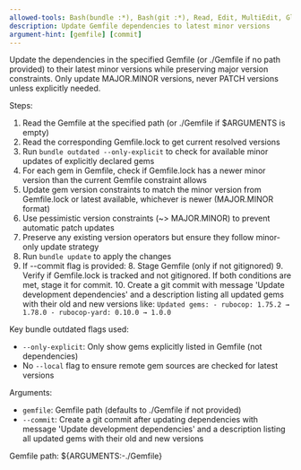 ```yaml
---
allowed-tools: Bash(bundle :*), Bash(git :*), Read, Edit, MultiEdit, Glob
description: Update Gemfile dependencies to latest minor versions
argument-hint: [gemfile] [commit]
---
```


Update the dependencies in the specified Gemfile (or ./Gemfile if no path provided) to their latest minor versions while
preserving major version constraints. Only update MAJOR.MINOR versions, never PATCH versions unless explicitly needed.

Steps:
1. Read the Gemfile at the specified path (or ./Gemfile if $ARGUMENTS is empty)
2. Read the corresponding Gemfile.lock to get current resolved versions
3. Run `bundle outdated --only-explicit` to check for available minor updates of explicitly declared gems
4. For each gem in Gemfile, check if Gemfile.lock has a newer minor version than the current Gemfile constraint allows
5. Update gem version constraints to match the minor version from Gemfile.lock or latest available, whichever is newer (MAJOR.MINOR format)
6. Use pessimistic version constraints (~> MAJOR.MINOR) to prevent automatic patch updates
7. Preserve any existing version operators but ensure they follow minor-only update strategy
8. Run `bundle update` to apply the changes
7. If --commit flag is provided:
   8. Stage Gemfile (only if not gitignored)
   9. Verify if Gemfile.lock is tracked and not gitignored. If both conditions are met, stage it for commit.
   10. Create a git commit with message 'Update development dependencies' and a description listing all updated gems with their old and new versions like:
       ```
       Updated gems:
       - rubocop: 1.75.2 → 1.78.0
       - rubocop-yard: 0.10.0 → 1.0.0
       ```

Key bundle outdated flags used:
- `--only-explicit`: Only show gems explicitly listed in Gemfile (not dependencies)
- No `--local` flag to ensure remote gem sources are checked for latest versions

Arguments:
- `gemfile`: Gemfile path (defaults to ./Gemfile if not provided)
- `--commit`: Create a git commit after updating dependencies with message 'Update development dependencies' and a description listing all updated gems with their old and new versions

Gemfile path: ${ARGUMENTS:-./Gemfile}
